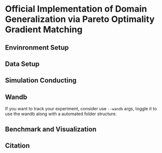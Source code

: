 # Official Implementation of Domain Generalization via Pareto Optimality Gradient Matching

## Envinronment Setup

## Data Setup

## Simulation Conducting

## Wandb 
If you want to track your experiment, consider use ```--wandb``` args, toggle it to use the wandb along with a automated folder structure.

## Benchmark and Visualization

## Citation
